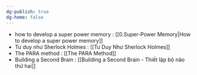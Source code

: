 ```yaml
---
dg-publish: true
dg-home: false
---
```

- how to develop a super power memory : [[0.Super-Power Memory|How to develop a super power memory]]
- Tư duy như Sherlock Holmes : [[Tư Duy Như Sherlock Holmes]]
- The PARA method : [[The PARA Method]]
- Building a Second Brain : [[Building a Second Brain - Thiết lập bộ não thứ hai]]
